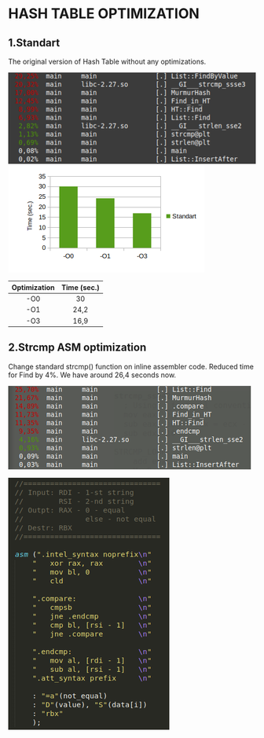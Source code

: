 HASH TABLE OPTIMIZATION
=======================
1.Standart
----------
The original version of Hash Table without any optimizations.

![Image alt](https://github.com/egor79k/programms/blob/master/Images/1_Standart.png "Standart")
![Image alt](https://github.com/egor79k/programms/blob/master/Images/1_Standart_diag.png "Standart")

|Optimization|Time (sec.)|
|:----------:|:---------:|
|-O0|30|
|-O1|24,2|
|-O3|16,9|

2.Strcmp ASM optimization
-------------------------
Change standard strcmp() function on inline assembler code. Reduced time for Find by 4%. We have around 26,4 seconds now.

![Image alt](https://github.com/egor79k/programms/blob/master/Images/2_Strcmp_opt.png "Standart")

![Image alt](https://github.com/egor79k/programms/blob/master/Images/2_Strcmp_func_1.png "Standart")
